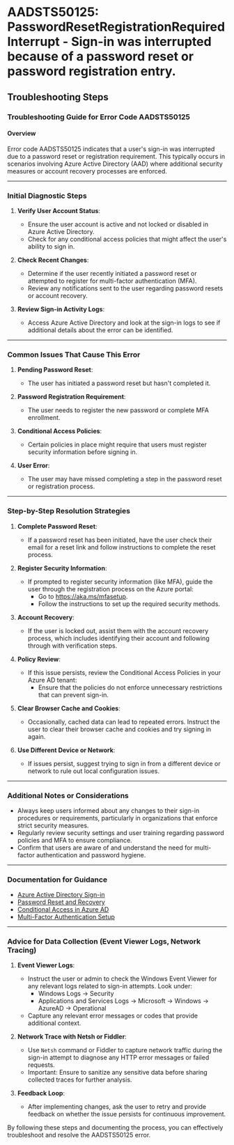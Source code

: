 # AADSTS50125: PasswordResetRegistrationRequiredInterrupt - Sign-in was interrupted because of a password reset or password registration entry.


## Troubleshooting Steps
### Troubleshooting Guide for Error Code AADSTS50125

#### Overview
Error code AADSTS50125 indicates that a user's sign-in was interrupted due to a password reset or registration requirement. This typically occurs in scenarios involving Azure Active Directory (AAD) where additional security measures or account recovery processes are enforced.

---

### Initial Diagnostic Steps

1. **Verify User Account Status**:
   - Ensure the user account is active and not locked or disabled in Azure Active Directory.
   - Check for any conditional access policies that might affect the user's ability to sign in.

2. **Check Recent Changes**:
   - Determine if the user recently initiated a password reset or attempted to register for multi-factor authentication (MFA).
   - Review any notifications sent to the user regarding password resets or account recovery.

3. **Review Sign-in Activity Logs**:
   - Access Azure Active Directory and look at the sign-in logs to see if additional details about the error can be identified.

---

### Common Issues That Cause This Error

1. **Pending Password Reset**:
   - The user has initiated a password reset but hasn't completed it.
  
2. **Password Registration Requirement**:
   - The user needs to register the new password or complete MFA enrollment.

3. **Conditional Access Policies**:
   - Certain policies in place might require that users must register security information before signing in.

4. **User Error**:
   - The user may have missed completing a step in the password reset or registration process.

---

### Step-by-Step Resolution Strategies

1. **Complete Password Reset**:
   - If a password reset has been initiated, have the user check their email for a reset link and follow instructions to complete the reset process.

2. **Register Security Information**:
   - If prompted to register security information (like MFA), guide the user through the registration process on the Azure portal:
     - Go to https://aka.ms/mfasetup.
     - Follow the instructions to set up the required security methods.

3. **Account Recovery**:
   - If the user is locked out, assist them with the account recovery process, which includes identifying their account and following through with verification steps.

4. **Policy Review**:
   - If this issue persists, review the Conditional Access Policies in your Azure AD tenant:
     - Ensure that the policies do not enforce unnecessary restrictions that can prevent sign-in.

5. **Clear Browser Cache and Cookies**:
   - Occasionally, cached data can lead to repeated errors. Instruct the user to clear their browser cache and cookies and try signing in again.

6. **Use Different Device or Network**:
   - If issues persist, suggest trying to sign in from a different device or network to rule out local configuration issues.

---

### Additional Notes or Considerations

- Always keep users informed about any changes to their sign-in procedures or requirements, particularly in organizations that enforce strict security measures.
- Regularly review security settings and user training regarding password policies and MFA to ensure compliance.
- Confirm that users are aware of and understand the need for multi-factor authentication and password hygiene.

---

### Documentation for Guidance

- [Azure Active Directory Sign-in](https://learn.microsoft.com/en-us/azure/active-directory/authentication/sign-in-protocols)
- [Password Reset and Recovery](https://learn.microsoft.com/en-us/azure/active-directory/user-help/user-help-password-reset)
- [Conditional Access in Azure AD](https://learn.microsoft.com/en-us/azure/active-directory/conditional-access/overview)
- [Multi-Factor Authentication Setup](https://aka.ms/mfasetup)

---

### Advice for Data Collection (Event Viewer Logs, Network Tracing)

1. **Event Viewer Logs**:
   - Instruct the user or admin to check the Windows Event Viewer for any relevant logs related to sign-in attempts. Look under:
     - Windows Logs -> Security
     - Applications and Services Logs -> Microsoft -> Windows -> AzureAD -> Operational
   - Capture any relevant error messages or codes that provide additional context.

2. **Network Trace with Netsh or Fiddler**:
   - Use `Netsh` command or Fiddler to capture network traffic during the sign-in attempt to diagnose any HTTP error messages or failed requests.
   - Important: Ensure to sanitize any sensitive data before sharing collected traces for further analysis.

3. **Feedback Loop**:
   - After implementing changes, ask the user to retry and provide feedback on whether the issue persists for continuous improvement.

By following these steps and documenting the process, you can effectively troubleshoot and resolve the AADSTS50125 error.
